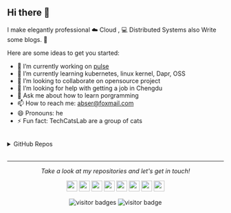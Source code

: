 ## Hi there 👋

I make elegantly professional ☁️ Cloud , 💻 Distributed Systems also Write some blogs. 🌈

Here are some ideas to get you started:
- 🔭 I’m currently working on [pulse](https://github.com/silverswords/pulse)
- 🌱 I’m currently learning kubernetes, linux kernel, Dapr, OSS
- 👯 I’m looking to collaborate on opensource project
- 🤔 I’m looking for help with getting a job in Chengdu
- 💬 Ask me about how to learn porgramming
- 📫 How to reach me: abser@foxmail.com
- 😄 Pronouns: he
- ⚡ Fun fact: TechCatsLab are a group of cats


<br>
  
<details> 
<summary>GitHub Repos</summary> 
  
 <p align="center">
<a href="https://github.com/abserari"><img height="200" width="500" src="https://github-readme-stats-abserari.vercel.app/api?username=abserari&show_icons=true&bg_color=31,e96443,904e95&title_color=fff&text_color=fff" /></a>
<a href="https://github.com/abserari"><img height="200" width="300" src="https://github-readme-stats-abserari.vercel.app/api/top-langs/?username=abserari&hide=html,css" /></a>
</p>

</details> 

<br>
<hr>
<p align="center">
  <i>Take a look at my repositories and let's get in touch!</i>
  
<p align="center"> 
<a href="https://gitter.im/abserari/community?utm_source=badge&utm_medium=badge&utm_campaign=pr-badge"><img src="https://badges.gitter.im/abserari/community.svg" height=25></a>
<a href="https://t.me/abserari"><img src="https://img.shields.io/badge/telegram-%231DA1F2.svg?&style=flat&logo=telegram&logoColor=white" height=25></a>
<a href="https://www.yuque.com/abser"><img src="https://img.shields.io/badge/Yuque-abser-brightgreen?&style=flat" height=25></a> 
  <a href="https://medium.com/@abserari"><img src="https://img.shields.io/badge/MEDIUM-%230A0A0A.svg?logo=medium&style=flat&logoColor=white" height=25></a> 
<a href="http://abserari.vercel.app/"><img src="https://img.shields.io/badge/-Wiki-green?logo=wikipedia&style=flat" height=25></a>
<a href="https://www.twitter.com/abser61207966"><img src="https://img.shields.io/badge/twitter-%231DA1F2.svg?&style=flat&logo=twitter&logoColor=white" height=25></a> <a href="https://www.linkedin.com/in/abser-ari-b518b4177/"><img src="https://img.shields.io/badge/linkedin-%230077B5.svg?&style=flat&logo=linkedin&logoColor=white" height=25></a>
<a href="https://dev.to/abserari"><img src="https://img.shields.io/badge/DEV.TO-%230A0A0A.svg?logo=dev.to&style=flat&logoColor=white" height=25></a>
</p>

<p  align="center">
<img src="https://visitor-badge.laobi.icu/badge?page_id=abserari" alt="visitor badges"/>
<img src="https://komarev.com/ghpvc/?username=abserari&label=Visitors" alt="visitor badge"/>       
</p>
